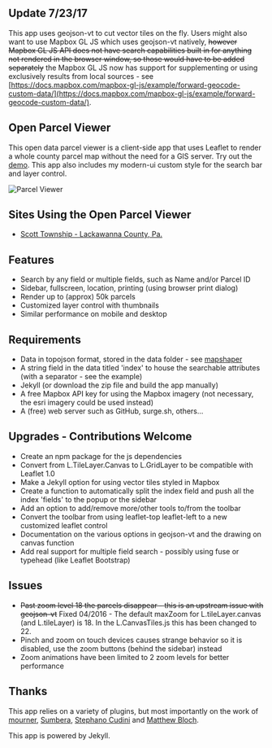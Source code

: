 ## Update 7/23/17

This app uses geojson-vt to cut vector tiles on the fly. Users might also want to use Mapbox GL JS which uses geojson-vt natively, ~~however Mapbox GL JS API does not have search capabilities built in for anything not rendered in the browser window, so those would have to be added separately~~ the Mapbox GL JS now has support for supplementing or using exclusively results from local sources - see [https://docs.mapbox.com/mapbox-gl-js/example/forward-geocode-custom-data/](https://docs.mapbox.com/mapbox-gl-js/example/forward-geocode-custom-data/).

## Open Parcel Viewer

This open data parcel viewer is a client-side app that uses Leaflet to render a whole county parcel map without the need for a GIS server. Try out the [demo](https://reyemtm.github.io/parcel-viewer/). This app also includes my modern-ui custom style for the search bar and layer control.

![Parcel Viewer](assets/images/parcel-img.png)

## Sites Using the Open Parcel Viewer
 - [Scott Township - Lackawanna County, Pa.](http://scotttownship.gisassetmanager.com/)

## Features
 - Search by any field or multiple fields, such as Name and/or Parcel ID
 - Sidebar, fullscreen, location, printing (using browser print dialog)
 - Render up to (approx) 50k parcels
 - Customized layer control with thumbnails
 - Similar performance on mobile and desktop

## Requirements
 - Data in topojson format, stored in the data folder - see [mapshaper](http://mapshaper.org)
 - A string field in the data titled 'index' to house the searchable attributes (with a separator - see the example)
 - Jekyll (or download the zip file and build the app manually)
 - A free Mapbox API key for using the Mapbox imagery (not necessary, the esri imagery could be used instead)
 - A (free) web server such as GitHub, surge.sh, others...

## Upgrades - Contributions Welcome
 - Create an npm package for the js dependencies
 - Convert from L.TileLayer.Canvas to L.GridLayer to be compatible with Leaflet 1.0
 - Make a Jekyll option for using vector tiles styled in Mapbox
 - Create a function to automatically split the index field and push all the index 'fields' to the popup or the sidebar
 - Add an option to add/remove more/other tools to/from the toolbar
 - Convert the toolbar from using leaflet-top leaflet-left to a new customized leaflet control
 - Documentation on the various options in geojson-vt and the drawing on canvas function
 - Add real support for multiple field search - possibly using fuse or typehead (like Leaflet Bootstrap)

## Issues
 - ~~Past zoom level 18 the parcels disappear - this is an upstream issue with geojson-vt~~ Fixed 04/2016 - The default maxZoom for L.tileLayer.canvas (and L.tileLayer) is 18. In the L.CanvasTiles.js this has been changed to 22.
 - Pinch and zoom on touch devices causes strange behavior so it is disabled, use the zoom buttons (behind the sidebar) instead
 - Zoom animations have been limited to 2 zoom levels for better performance

## Thanks
This app relies on a variety of plugins, but most importantly on the work of [mourner](https://github.com/mourner), [Sumbera](https://github.com/Sumbera), [Stephano Cudini](https://github.com/stefanocudini/) and [Matthew Bloch](https://github.com/mbloch).

This app is powered by Jekyll.
